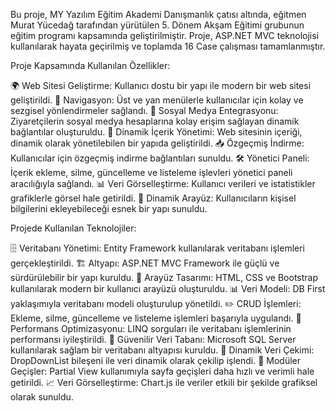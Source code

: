 Bu proje, MY Yazılım Eğitim Akademi Danışmanlık çatısı altında, eğitmen Murat Yücedağ tarafından yürütülen 5. Dönem Akşam Eğitimi grubunun eğitim programı kapsamında geliştirilmiştir. Proje, ASP.NET MVC teknolojisi kullanılarak hayata geçirilmiş ve toplamda 16 Case çalışması tamamlanmıştır.

Proje Kapsamında Kullanılan Özellikler:

🌍 Web Sitesi Geliştirme: Kullanıcı dostu bir yapı ile modern bir web sitesi geliştirildi.
🧭 Navigasyon: Üst ve yan menülerle kullanıcılar için kolay ve sezgisel yönlendirmeler sağlandı.
📲 Sosyal Medya Entegrasyonu: Ziyaretçilerin sosyal medya hesaplarına kolay erişim sağlayan dinamik bağlantılar oluşturuldu.
📝 Dinamik İçerik Yönetimi: Web sitesinin içeriği, dinamik olarak yönetilebilen bir yapıda geliştirildi.
📥 Özgeçmiş İndirme: Kullanıcılar için özgeçmiş indirme bağlantıları sunuldu.
🛠 Yönetici Paneli: İçerik ekleme, silme, güncelleme ve listeleme işlevleri yönetici paneli aracılığıyla sağlandı.
📊 Veri Görselleştirme: Kullanıcı verileri ve istatistikler grafiklerle görsel hale getirildi.
🔧 Dinamik Arayüz: Kullanıcıların kişisel bilgilerini ekleyebileceği esnek bir yapı sunuldu.


Projede Kullanılan Teknolojiler:

🗄️ Veritabanı Yönetimi: Entity Framework kullanılarak veritabanı işlemleri gerçekleştirildi.
🏗️ Altyapı: ASP.NET MVC Framework ile güçlü ve sürdürülebilir bir yapı kuruldu.
🎨 Arayüz Tasarımı: HTML, CSS ve Bootstrap kullanılarak modern bir kullanıcı arayüzü oluşturuldu.
📊 Veri Modeli: DB First yaklaşımıyla veritabanı modeli oluşturulup yönetildi.
✏️ CRUD İşlemleri: Ekleme, silme, güncelleme ve listeleme işlemleri başarıyla uygulandı.
🚀 Performans Optimizasyonu: LINQ sorguları ile veritabanı işlemlerinin performansı iyileştirildi.
🔐 Güvenilir Veri Tabanı: Microsoft SQL Server kullanılarak sağlam bir veritabanı altyapısı kuruldu.
📑 Dinamik Veri Çekimi: DropDownList bileşeni ile veri dinamik olarak çekilip işlendi.
🔄 Modüler Geçişler: Partial View kullanımıyla sayfa geçişleri daha hızlı ve verimli hale getirildi.
📈 Veri Görselleştirme: Chart.js ile veriler etkili bir şekilde grafiksel olarak sunuldu.
